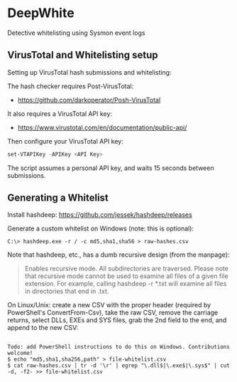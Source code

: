 # DeepWhite

Detective whitelisting using Sysmon event logs

## VirusTotal and Whitelisting setup

Setting up VirusTotal hash submissions and whitelisting:

The hash checker requires Post-VirusTotal:

 - https://github.com/darkoperator/Posh-VirusTotal

It also requires a VirusTotal API key: 

 - https://www.virustotal.com/en/documentation/public-api/

Then configure your VirusTotal API key:
```powershell
set-VTAPIKey -APIKey <API Key>
```
The script assumes a personal API key, and waits 15 seconds between submissions.

## Generating a Whitelist

Install hashdeep: https://github.com/jessek/hashdeep/releases

Generate a custom whitelist on Windows (note: this is optional):

```
C:\> hashdeep.exe -r / -c md5,sha1,sha56 > raw-hashes.csv
```
Note that hashdeep, etc., has a dumb recursive design (from the manpage):

> Enables recursive mode. All subdirectories are traversed. Please note that recursive mode cannot be used to examine all files of a given file extension. For example, calling hashdeep -r *.txt will examine all files in directories that end in .txt. 

On Linux/Unix: create a new CSV with the proper header (required by PowerShell's ConvertFrom-Csv), take the raw CSV, remove the carriage returns, select DLLs, EXEs and SYS files, grab the 2nd field to the end, and append to the new CSV:
```shell

Todo: add PowerShell instructions to do this on Windows. Contributions welcome! 
$ echo "md5,sha1,sha256,path" > file-whitelist.csv
$ cat raw-hashes.csv | tr -d '\r' | egrep "\.dll$|\.exe$|\.sys$" | cut -d, -f2- >> file-whitelist.csv
```

